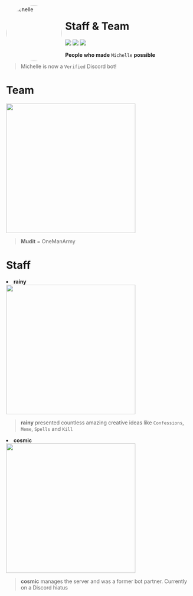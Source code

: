<img width="150" height="150" align="left" style="float: left; margin: 0 10px 0 0; border-radius: 50%;" alt="Michelle" src="https://i.imgur.com/TntCpG2.png">

# Staff & Team

[![](https://img.shields.io/discord/735922425103122533.svg?logo=discord&colorB=7289DA&label=Bot)](https://discord.com/oauth2/authorize?client_id=840180379389263882&permissions=4228906231&scope=bot+applications.commands "Bot Invite")
[![](https://img.shields.io/badge/Top.gg-gray.svg?logo=discord)](https://top.gg/bot/840180379389263882 "https://top.gg/bot/840180379389263882")
[![](https://img.shields.io/badge/discord.py-v1.7.3-blue.svg?logo=python)](https://discordpy.readthedocs.io/en/stable/api.html "Documentation")

**People who made** `Michelle` **possible**

> Michelle is now a `Verified` Discord bot!

# Team

<img width = "350px" src = "https://i.imgur.com/tVRzPcL.png">

> **Mudit** = OneManArmy

# Staff

<li><b>rainy</b></li>

<img width = "350px" src = "https://i.imgur.com/DTSpAFu.png">

> **rainy** presented countless amazing creative ideas like `Confessions`, `Meme`, `Spells` and `Kill`


<li><b>cosmic</b></li>

<img width = "350px" src = "https://i.imgur.com/Oq5fht9.png">

> **cosmic** manages the server and was a former bot partner. Currently on a Discord hiatus
